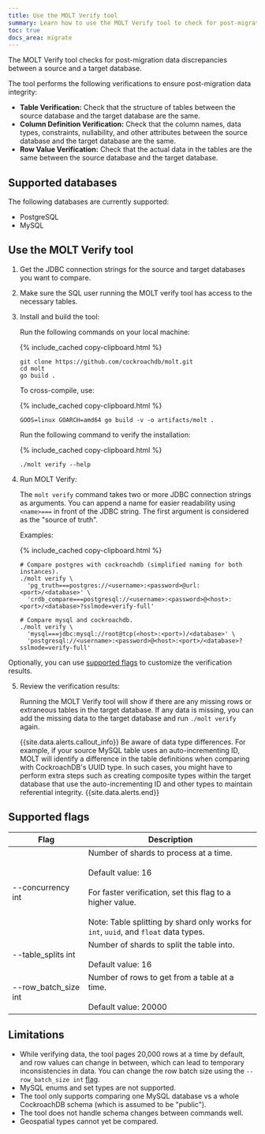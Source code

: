 ```yaml
---
title: Use the MOLT Verify tool
summary: Learn how to use the MOLT Verify tool to check for post-migration data discrepancies.
toc: true
docs_area: migrate
---
```


The MOLT Verify tool checks for post-migration data discrepancies between a source and a target database.

The tool performs the following verifications to ensure post-migration data integrity:

- **Table Verification:** Check that the structure of tables between the source database and the target database are the same.
- **Column Definition Verification:** Check that the column names, data types, constraints, nullability, and other attributes between the source database and the target database are the same. 
- **Row Value Verification:** Check that the actual data in the tables are the same between the source database and the target database.

## Supported databases

The following databases are currently supported:

- PostgreSQL
- MySQL

## Use the MOLT Verify tool

1. Get the JDBC connection strings for the source and target databases you want to compare.
2. Make sure the SQL user running the MOLT verify tool has access to the necessary tables.
3. Install and build the tool: 

    Run the following commands on your local machine:

    {% include_cached copy-clipboard.html %}
    ~~~ shell
    git clone https://github.com/cockroachdb/molt.git
    cd molt
    go build .
    ~~~
    
    To cross-compile, use:
    
    {% include_cached copy-clipboard.html %}
    ~~~ shell
    GOOS=linux GOARCH=amd64 go build -v -o artifacts/molt .
    ~~~ 
    
    Run the following command to verify the installation:
	  
    {% include_cached copy-clipboard.html %}
    ~~~ shell
    ./molt verify --help
    ~~~

4. Run MOLT Verify: 

    The `molt verify` command takes two or more JDBC connection strings as arguments. You can append a name for easier readability using `<name>===` in front of the JDBC string. The first argument is considered as the "source of truth". 
    
    Examples:
    
    {% include_cached copy-clipboard.html %}
    ~~~ shell
    # Compare postgres with cockroachdb (simplified naming for both instances).
    ./molt verify \
      'pg_truth===postgres://<username>:<password>@url:<port>/<database>' \
      'crdb_compare===postgresql://<username>:<password>@<host>:<port>/<database>?sslmode=verify-full'

    # Compare mysql and cockroachdb.
    ./molt verify \
      'mysql===jdbc:mysql://root@tcp(<host>:<port>)/<database>' \         
      'postgresql://<username>:<password>@<host>:<port>/<database>?sslmode=verify-full'
    ~~~

  Optionally, you can use [supported flags](#supported-flags) to customize the verification results.

5. Review the verification results:

    Running the MOLT Verify tool will show if there are any missing rows or extraneous tables in the target database. If any data is missing, you can add the missing data to the target database and run `./molt verify` again.

    {{site.data.alerts.callout_info}} 
    Be aware of data type differences. For example, if your source MySQL table uses an auto-incrementing ID, MOLT will identify a difference in the table definitions when comparing with CockroachDB's UUID type. In such cases, you might have to perform extra steps such as creating composite types within the target database that use the auto-incrementing ID and other types to maintain referential integrity.
    {{site.data.alerts.end}}

## Supported flags

Flag | Description
----------|------------
--concurrency int | Number of shards to process at a time. <br><br>Default value: 16 <br><br>For faster verification, set this flag to a higher value.<br><br>Note: Table splitting by shard only works for `int`, `uuid`, and `float` data types.
--table_splits int | Number of shards to split the table into. <br><br>Default value: 16
--row_batch_size int | Number of rows to get from a table at a time. <br><br>Default value: 20000

## Limitations

- While verifying data, the tool pages 20,000 rows at a time by default, and row values can change in between, which can lead to temporary inconsistencies in data. You can change the row batch size using the `--row_batch_size int` [flag](#supported-flags).
- MySQL enums and set types are not supported.
- The tool only supports comparing one MySQL database vs a whole CockroachDB schema (which is assumed to be "public").
- The tool does not handle schema changes between commands well.
- Geospatial types cannot yet be compared.


